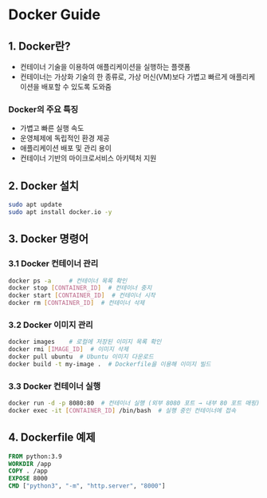 # Docker Guide

## 1. Docker란?
- 컨테이너 기술을 이용하여 애플리케이션을 실행하는 플랫폼
- 컨테이너는 가상화 기술의 한 종류로, 가상 머신(VM)보다 가볍고 빠르게 애플리케이션을 배포할 수 있도록 도와줌

### Docker의 주요 특징
- 가볍고 빠른 실행 속도
- 운영체제에 독립적인 환경 제공
- 애플리케이션 배포 및 관리 용이
- 컨테이너 기반의 마이크로서비스 아키텍처 지원

## 2. Docker 설치
```bash
sudo apt update
sudo apt install docker.io -y
```

## 3. Docker 명령어

### 3.1 Docker 컨테이너 관리
```bash
docker ps -a     # 컨테이너 목록 확인
docker stop [CONTAINER_ID]  # 컨테이너 중지
docker start [CONTAINER_ID]  # 컨테이너 시작
docker rm [CONTAINER_ID]  # 컨테이너 삭제
```

### 3.2 Docker 이미지 관리
```bash
docker images    # 로컬에 저장된 이미지 목록 확인
docker rmi [IMAGE_ID]  # 이미지 삭제
docker pull ubuntu  # Ubuntu 이미지 다운로드
docker build -t my-image .  # Dockerfile을 이용해 이미지 빌드
```

### 3.3 Docker 컨테이너 실행
```bash
docker run -d -p 8080:80  # 컨테이너 실행 (외부 8080 포트 → 내부 80 포트 매핑)
docker exec -it [CONTAINER_ID] /bin/bash  # 실행 중인 컨테이너에 접속
```

## 4. Dockerfile 예제
```Dockerfile
FROM python:3.9
WORKDIR /app
COPY . /app
EXPOSE 8000
CMD ["python3", "-m", "http.server", "8000"]
```


